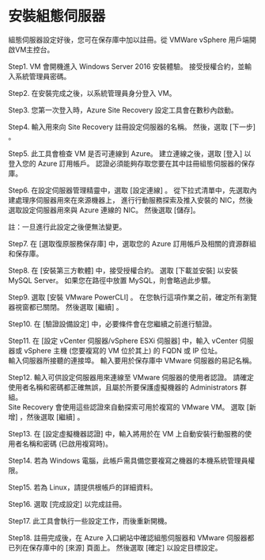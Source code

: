 # 安裝組態伺服器

組態伺服器設定好後，您可在保存庫中加以註冊。從 VMWare vSphere 用戶端開啟VM主控台。<br>

Step1.	VM 會開機進入 Windows Server 2016 安裝體驗。 接受授權合約，並輸入系統管理員密碼。<br>

Step2.	在安裝完成之後，以系統管理員身分登入 VM。<br>

Step3.	您第一次登入時，Azure Site Recovery 設定工具會在數秒內啟動。<br>

Step4.	輸入用來向 Site Recovery 註冊設定伺服器的名稱。 然後，選取 [下一步] 。<br>

Step5.	此工具會檢查 VM 是否可連線到 Azure。 建立連線之後，選取 [登入] 以登入您的 Azure 訂用帳戶。
認證必須能夠存取您要在其中註冊組態伺服器的保存庫。<br>

Step6.	在設定伺服器管理精靈中，選取 [設定連線] 。 從下拉式清單中，先選取內建處理序伺服器用來在來源機器上，
進行行動服務探索及推入安裝的 NIC，然後選取設定伺服器用來與 Azure 連線的 NIC。 然後選取 [儲存]。<br>

註：一旦進行此設定之後便無法變更。<br>

Step7.	在 [選取復原服務保存庫] 中，選取您的 Azure 訂用帳戶及相關的資源群組和保存庫。<br>

Step8.	在 [安裝第三方軟體] 中，接受授權合約。 選取 [下載並安裝] 以安裝 MySQL Server。 如果您在路徑中放置 MySQL，則會略過此步驟。<br>

Step9.	選取 [安裝 VMware PowerCLI] 。 在您執行這項作業之前，確定所有瀏覽器視窗都已關閉。 然後選取 [繼續] 。<br>

Step10.	在 [驗證設備設定] 中，必要條件會在您繼續之前進行驗證。<br>

Step11.	在 [設定 vCenter 伺服器/vSphere ESXi 伺服器] 中，輸入 vCenter 伺服器或 vSphere 主機 (您要複寫的 VM 位於其上) 的 FQDN 或 IP 位址。<br>
輸入伺服器所接聽的連接埠。 輸入要用於保存庫中 VMware 伺服器的易記名稱。<br>

Step12.	輸入可供設定伺服器用來連線至 VMware 伺服器的使用者認證。 請確定使用者名稱和密碼都正確無誤，且屬於所要保護虛擬機器的 Administrators 群組。 <br>
Site Recovery 會使用這些認證來自動探索可用於複寫的 VMware VM。 選取 [新增] ，然後選取 [繼續] 。<br>

Step13.	在 [設定虛擬機器認證] 中，輸入將用於在 VM 上自動安裝行動服務的使用者名稱和密碼 (已啟用複寫時)。<br>

Step14.	若為 Windows 電腦，此帳戶需具備您要複寫之機器的本機系統管理員權限。<br>

Step15.	若為 Linux，請提供根帳戶的詳細資料。<br>

Step16.	選取 [完成設定] 以完成註冊。<br>

Step17.	此工具會執行一些設定工作，而後重新開機。<br>

Step18.	註冊完成後，在 Azure 入口網站中確認組態伺服器和 VMware 伺服器都已列在保存庫中的 [來源] 頁面上。 然後選取 [確定] 以設定目標設定。<br>
